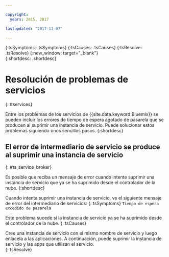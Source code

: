 ```yaml
---

copyright:
  years: 2015, 2017

lastupdated: "2017-11-07"

---
```



{:tsSymptoms: .tsSymptoms}
{:tsCauses: .tsCauses}
{:tsResolve: .tsResolve}
{:new_window: target="_blank"}  
{:shortdesc: .shortdesc}


# Resolución de problemas de servicios
{: #services}

Entre los problemas de los servicios de {{site.data.keyword.Bluemix}}
se pueden incluir los errores de tiempo de espera agotado de pasarela que se producen al suprimir
una instancia de servicio. Puede solucionar estos problemas siguiendo unos sencillos pasos.
{:shortdesc}

## El error de intermediario de servicio se produce al suprimir una instancia de servicio
{: #ts_service_broker}

Es posible que reciba un mensaje de error cuando intente suprimir una instancia de servicio que ya se ha suprimido desde el controlador de la nube.
{:shortdesc}

Cuando intenta suprimir una instancia de servicio, ve el siguiente mensaje de error del intermediario de servicios:
{: tsSymptoms}
`Tiempo de espera excedido de pasarela`

Este problema sucede si la instancia de servicio ya se ha suprimido desde el controlador de la nube.
{: tsCauses}

Cree una instancia de servicio con el mismo nombre de servicio y luego enlácela a las aplicaciones. A continuación, puede suprimir la instancia de servicio y las apps que utilizan el servicio.   
{: tsResolve}
